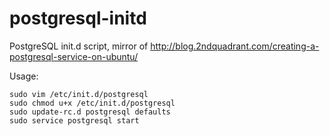 # postgresql-initd

PostgreSQL init.d script, mirror of http://blog.2ndquadrant.com/creating-a-postgresql-service-on-ubuntu/

Usage:

```
sudo vim /etc/init.d/postgresql
sudo chmod u+x /etc/init.d/postgresql
sudo update-rc.d postgresql defaults
sudo service postgresql start
```
